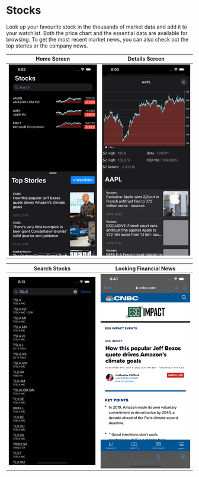 # Stocks

Look up your favourite stock in the thousands of market data and add it to your watchlist. Both the price chart and the essential data are available for browsing. To get the most recent market news, you can also check out the top stories or the company news.
 
Home Screen             |  Details Screen
:-------------------------:|:-------------------------:
![](screenshots/main.png) | ![](screenshots/detail.png)

Search Stocks             |  Looking Financial News
:-------------------------:|:-------------------------:
![](screenshots/search.png) | ![](screenshots/web.png)